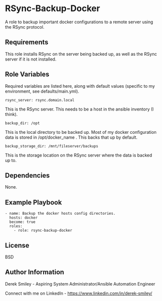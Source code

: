 RSync-Backup-Docker
=========

A role to backup important docker configurations to a remote server using the RSync protocol. 

Requirements
------------

This role installs RSync on the server being backed up, as well as the RSync server if it is not installed.

Role Variables
--------------

Required variables are listed here, along with default values (specific to my environment, see defaults/main.yml).

    rsync_server: rsync.domain.local

This is the RSync server. This needs to be a host in the ansible inventory (I think).

    backup_dir: /opt

This is the local directory to be backed up. Most of my docker configuration data is stored in /opt/docker_name . This backs that up by default.

    backup_storage_dir: /mnt/fileserver/backups

This is the storage location on the RSync server where the data is backed up to. 

Dependencies
------------

None.

Example Playbook
----------------

    - name: Backup the docker hosts config directories.
      hosts: docker
      become: true
      roles:
        - role: rsync-backup-docker

License
-------

BSD

Author Information
------------------

Derek Smiley - Aspiring System Administrator/Ansible Automation Engineer

Connect with me on LinkedIn - https://www.linkedin.com/in/derek-smiley/